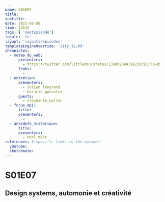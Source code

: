 ```yaml
---
name: S01E07
title: 
subtitle: 
date: 2021-06-08
time: 12h15
tags: [ 'nextEpisode']
locale: 'fr'
layout: 'layouts/episodes'
templateEngineOverride: '11ty.js,md'
chronicles:
  - meteo_du_web:
      presenters: 
        - https://twitter.com/littledan/status/1398026843962363917?s=09
      links:
        - 
  - entretien:
      presenters:
        - julien_lengrand
        - horacio_gonzalez
      guests:
        - stephanie_walter
  - focus_api:
      title: 
      presenters: 
        - 
  - anecdote_historique:
      title: 
      presenters:
        - noel_mace
references: # specific links to the episode
  youtube: 
  sketchnote: 
---
```


# S01E07

## Design systems, automonie et créativité
